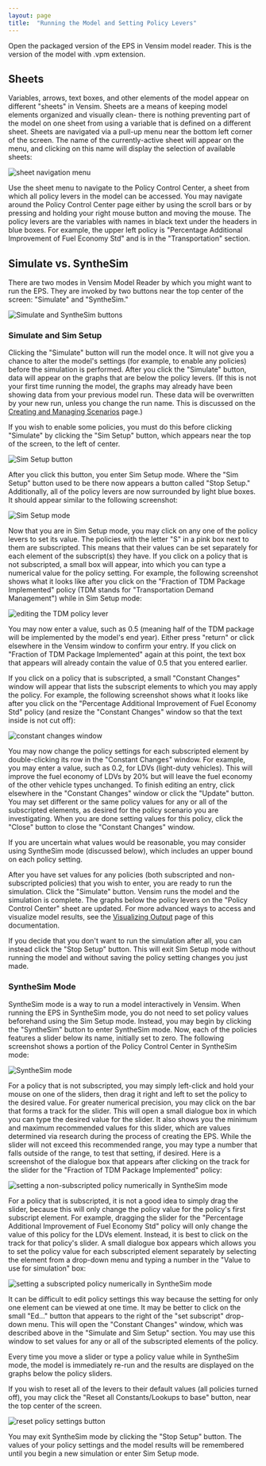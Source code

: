 ```yaml
---
layout: page
title:  "Running the Model and Setting Policy Levers"
---
```


Open the packaged version of the EPS in Vensim model reader.  This is the version of the model with .vpm extension.

## Sheets

Variables, arrows, text boxes, and other elements of the model appear on different "sheets" in Vensim.  Sheets are a means of keeping model elements organized and visually clean- there is nothing preventing part of the model on one sheet from using a variable that is defined on a different sheet.  Sheets are navigated via a pull-up menu near the bottom left corner of the screen.  The name of the currently-active sheet will appear on the menu, and clicking on this name will display the selection of available sheets:

![sheet navigation menu](running-the-model-SheetMenu.png)

Use the sheet menu to navigate to the Policy Control Center, a sheet from which all policy levers in the model can be accessed.  You may navigate around the Policy Control Center page either by using the scroll bars or by pressing and holding your right mouse button and moving the mouse.  The policy levers are the variables with names in black text under the headers in blue boxes.  For example, the upper left policy is "Percentage Additional Improvement of Fuel Economy Std" and is in the "Transportation" section.

## Simulate vs. SyntheSim

There are two modes in Vensim Model Reader by which you might want to run the EPS.  They are invoked by two buttons near the top center of the screen: "Simulate" and "SyntheSim."

![Simulate and SyntheSim buttons](running-the-model-SimButtons.png)

### Simulate and Sim Setup

Clicking the "Simulate" button will run the model once.  It will not give you a chance to alter the model's settings (for example, to enable any policies) before the simulation is performed.  After you click the "Simulate" button, data will appear on the graphs that are below the policy levers.  (If this is not your first time running the model, the graphs may already have been showing data from your previous model run.  These data will be overwritten by your new run, unless you change the run name.  This is discussed on the [Creating and Managing Scenarios](creating-and-managing-scenarios.html) page.)

If you wish to enable some policies, you must do this before clicking "Simulate" by clicking the "Sim Setup" button, which appears near the top of the screen, to the left of center.

![Sim Setup button](running-the-model-SimSetupButton.png)

After you click this button, you enter Sim Setup mode.  Where the "Sim Setup" button used to be there now appears a button called "Stop Setup."  Additionally, all of the policy levers are now surrounded by light blue boxes.  It should appear similar to the following screenshot:

![Sim Setup mode](running-the-model-SimSetupMode.png)

Now that you are in Sim Setup mode, you may click on any one of the policy levers to set its value.  The policies with the letter "S" in a pink box next to them are subscripted.  This means that their values can be set separately for each element of the subscript(s) they have.  If you click on a policy that is not subscripted, a small box will appear, into which you can type a numerical value for the policy setting.  For example, the following screenshot shows what it looks like after you click on the "Fraction of TDM Package Implemented" policy (TDM stands for "Transportation Demand Management") while in Sim Setup mode:

![editing the TDM policy lever](running-the-model-EditingTDM.png)

You may now enter a value, such as 0.5 (meaning half of the TDM package will be implemented by the model's end year).  Either press "return" or click elsewhere in the Vensim window to confirm your entry.  If you click on "Fraction of TDM Package Implemented" again at this point, the text box that appears will already contain the value of 0.5 that you entered earlier.

If you click on a policy that is subscripted, a small "Constant Changes" window will appear that lists the subscript elements to which you may apply the policy.  For example, the following screenshot shows what it looks like after you click on the "Percentage Additional Improvement of Fuel Economy Std" policy (and resize the "Constant Changes" window so that the text inside is not cut off):

![constant changes window](running-the-model-ConstantChanges.png)

You may now change the policy settings for each subscripted element by double-clicking its row in the "Constant Changes" window.  For example, you may enter a value, such as 0.2, for LDVs (light-duty vehicles).  This will improve the fuel economy of LDVs by 20% but will leave the fuel economy of the other vehicle types unchanged.  To finish editing an entry, click elsewhere in the "Constant Changes" window or click the "Update" button.  You may set different or the same policy values for any or all of the subscripted elements, as desired for the policy scenario you are investigating.  When you are done setting values for this policy, click the "Close" button to close the "Constant Changes" window.

If you are uncertain what values would be reasonable, you may consider using SyntheSim mode (discussed below), which includes an upper bound on each policy setting.

After you have set values for any policies (both subscripted and non-subscripted policies) that you wish to enter, you are ready to run the simulation.  Click the "Simulate" button.  Vensim runs the model and the simulation is complete.  The graphs below the policy levers on the "Policy Control Center" sheet are updated.  For more advanced ways to access and visualize model results, see the [Visualizing Output](visualizing-output.html) page of this documentation.

If you decide that you don't want to run the simulation after all, you can instead click the "Stop Setup" button.  This will exit Sim Setup mode without running the model and without saving the policy setting changes you just made.

### SyntheSim Mode

SyntheSim mode is a way to run a model interactively in Vensim.  When running the EPS in SyntheSim mode, you do not need to set policy values beforehand using the Sim Setup mode.  Instead, you may begin by clicking the "SyntheSim" button to enter SyntheSim mode.  Now, each of the policies features a slider below its name, initially set to zero.  The following screenshot shows a portion of the Policy Control Center in SyntheSim mode:

![SyntheSim mode](running-the-model-SyntheSimMode.png)

For a policy that is not subscripted, you may simply left-click and hold your mouse on one of the sliders, then drag it right and left to set the policy to the desired value.  For greater numerical precision, you may click on the bar that forms a track for the slider.  This will open a small dialogue box in which you can type the desired value for the slider.  It also shows you the minimum and maximum recommended values for this slider, which are values determined via research during the process of creating the EPS.  While the slider will not exceed this recommended range, you may type a number that falls outside of the range, to test that setting, if desired.  Here is a screenshot of the dialogue box that appears after clicking on the track for the slider for the "Fraction of TDM Package Implemented" policy:

![setting a non-subscripted policy numerically in SyntheSim mode](running-the-model-SetPolNum.png)

For a policy that is subscripted, it is not a good idea to simply drag the slider, because this will only change the policy value for the policy's first subscript element.  For example, dragging the slider for the "Percentage Additional Improvement of Fuel Economy Std" policy will only change the value of this policy for the LDVs element.  Instead, it is best to click on the track for that policy's slider.  A small dialogue box appears which allows you to set the policy value for each subscripted element separately by selecting the element from a drop-down menu and typing a number in the "Value to use for simulation" box:

![setting a subscripted policy numerically in SyntheSim mode](running-the-model-SetPolNumSubscripted.png)

It can be difficult to edit policy settings this way because the setting for only one element can be viewed at one time.  It may be better to click on the small "Ed..." button that appears to the right of the "set subscript" drop-down menu.  This will open the "Constant Changes" window, which was described above in the "Simulate and Sim Setup" section.  You may use this window to set values for any or all of the subscripted elements of the policy.

Every time you move a slider or type a policy value while in SyntheSim mode, the model is immediately re-run and the results are displayed on the graphs below the policy sliders.

If you wish to reset all of the levers to their default values (all policies turned off), you may click the "Reset all Constants/Lookups to base" button, near the top center of the screen.

![reset policy settings button](running-the-model-ResetAll.png)

You may exit SyntheSim mode by clicking the "Stop Setup" button.  The values of your policy settings and the model results will be remembered until you begin a new simulation or enter Sim Setup mode.